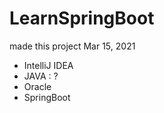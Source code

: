 # LearnSpringBoot
made this project Mar 15, 2021 
- IntelliJ IDEA
- JAVA : ?
- Oracle
- SpringBoot


